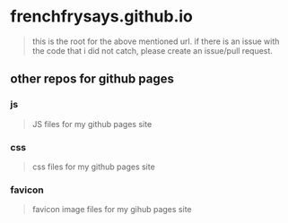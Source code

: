 # frenchfrysays.github.io
 >this is the root for the above mentioned url.
 >if there is an issue with the code that i did not catch, please create an issue/pull request.
 >

## other repos for github pages

### js
>JS files for my github pages site
>

### css
>css files for my github pages site
>

### favicon
>favicon image files for my gihub pages site
>
